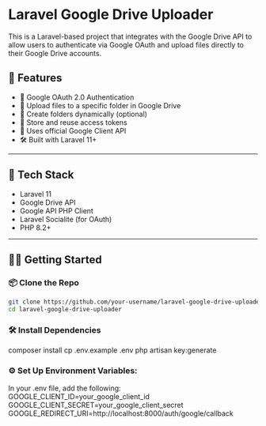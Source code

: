 # Laravel Google Drive Uploader

This is a Laravel-based project that integrates with the Google Drive API to allow users to authenticate via Google OAuth and upload files directly to their Google Drive accounts.

## 🚀 Features

- 🔐 Google OAuth 2.0 Authentication
- 📂 Upload files to a specific folder in Google Drive
- 📁 Create folders dynamically (optional)
- 🧠 Store and reuse access tokens
- 📡 Uses official Google Client API
- 🛠️ Built with Laravel 11+

---

## 🧰 Tech Stack

- Laravel 11
- Google Drive API
- Google API PHP Client
- Laravel Socialite (for OAuth)
- PHP 8.2+

---

## 🧑‍💻 Getting Started

### 📦 Clone the Repo

```bash
git clone https://github.com/your-username/laravel-google-drive-uploader.git
cd laravel-google-drive-uploader
```
### 🛠️ Install Dependencies
composer install
cp .env.example .env
php artisan key:generate

### ⚙️ Set Up Environment Variables:
In your .env file, add the following:
GOOGLE_CLIENT_ID=your_google_client_id
GOOGLE_CLIENT_SECRET=your_google_client_secret
GOOGLE_REDIRECT_URI=http://localhost:8000/auth/google/callback
